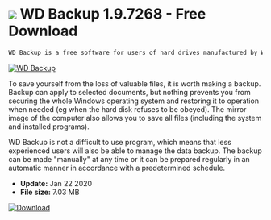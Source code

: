 # ![](https://cdn.softexe.net/static/icon/a/wd-backup-9880.png) WD Backup 1.9.7268 - Free Download

```sh
WD Backup is a free software for users of hard drives manufactured by Western Digital.
```
[![WD Backup](https://gallery.dpcdn.pl/imgc/Tools/77421/g_-_420x350_1.5_-_x20170831115109_0.png)](https://softexe.net/win/disks-files/data-recovery/wd-backup:ahhR.html)

To save yourself from the loss of valuable files, it is worth making a backup. Backup can apply to selected documents, but nothing prevents you from securing the whole Windows operating system and restoring it to operation when needed (eg when the hard disk refuses to be obeyed). The mirror image of the computer also allows you to save all files (including the system and installed programs).
 
 WD Backup is not a difficult to use program, which means that less experienced users will also be able to manage the data backup. The backup can be made "manually" at any time or it can be prepared regularly in an automatic manner in accordance with a predetermined schedule.


- **Update:** Jan 22 2020
- **File size:** 7.03 MB

[![Download](https://cdn.softexe.net/static/img/download.png)](https://softexe.net/win/disks-files/data-recovery/wd-backup:ahhR.html)

